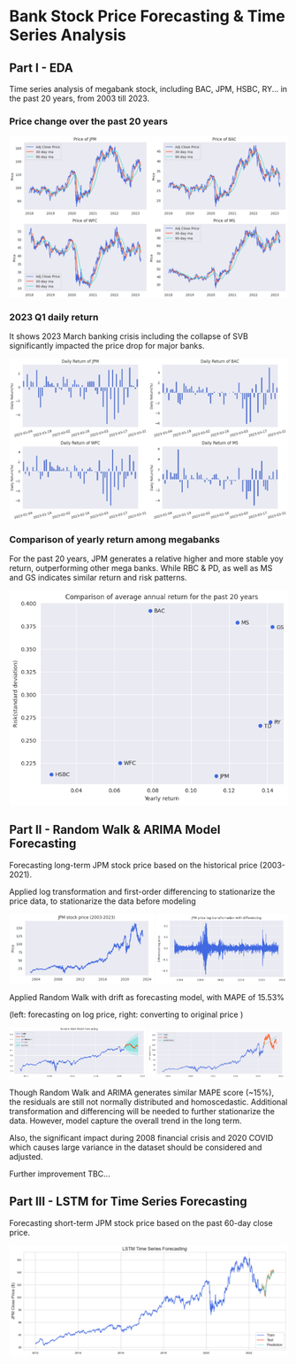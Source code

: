 # Bank Stock Price Forecasting & Time Series Analysis

## Part I - EDA

Time series analysis of megabank stock, including BAC, JPM, HSBC, RY... in the past 20 years, from 2003 till 2023.

### Price change over the past 20 years

![1](asset/stock_price.png)

### 2023 Q1 daily return
It shows 2023 March banking crisis including the collapse of SVB significantly impacted the price drop for major banks.

![2](asset/stock_return.png)

### Comparison of yearly return among megabanks
For the past 20 years, JPM generates a relative higher and more stable yoy return, outperforming other mega banks. While RBC & PD, as well as MS and GS indicates similar return and risk patterns.  

![4](asset/comp_yr.png)

## Part II - Random Walk & ARIMA Model Forecasting

Forecasting long-term JPM stock price based on the historical price (2003-2021). 

Applied log transformation and first-order differencing to stationarize the price data, to stationarize the data before modeling

<img src="asset/jpm_stock_price.png" title="stock price" width ="52%" /> <img src="asset/jpm_stock_diff.png" title="differenced price" width ="47%" />

Applied Random Walk with drift as forecasting model, with MAPE of 15.53% 

(left: forecasting on log price, right: converting to original price )

<img src="asset/RWforecasting.png" title="forecasting on log price" width ="49%" /> <img src="asset/RWforecasting_price.png" title="forecasting" width ="49%" />

Though Random Walk and ARIMA generates similar MAPE score (~15%), the residuals are still not normally distributed and homoscedastic. Additional transformation and differencing will be needed to further stationarize the data. However, model capture the overall trend in the long term.

Also, the significant impact during 2008 financial crisis and 2020 COVID which causes large variance in the dataset should be considered and adjusted.

Further improvement TBC...


## Part III - LSTM for Time Series Forecasting

Forecasting short-term JPM stock price based on the past 60-day close price.

![3](asset/LSTMforecasting.png)

